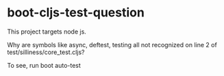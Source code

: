 # boot-cljs-test-question
This project targets node js.

Why are symbols like async, deftest, testing all not recognized on line 2 of test/silliness/core_test.cljs?

To see, run boot auto-test

